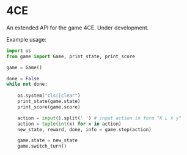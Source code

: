 # 4CE
An extended API for the game 4CE.
Under development.


Example usage:
```Python
import os
from game import Game, print_state, print_score

game = Game()

done = False
while not done:
    
    os.system("cls||clear")
    print_state(game.state)
    print_score(game.score)

    action = input().split(' ') # input action in form "K L x y"
    action = tuple(int(x) for x in action)
    new_state, reward, done, info = game.step(action)

    game.state = new_state
    game.switch_turn()
```
